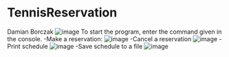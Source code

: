 # TennisReservation
Damian Borczak
![image](https://user-images.githubusercontent.com/105941239/226572535-8490b1d2-8d35-423f-839a-16bddb11130c.png)
To start the program, enter the command given in the console.
-Make a reservation:
![image](https://user-images.githubusercontent.com/105941239/226573646-d9ee24a2-c8f1-4a59-968c-3792cdb553a0.png)
-Cancel a reservation
![image](https://user-images.githubusercontent.com/105941239/226573834-70dc989a-5cf1-44e4-bcd4-06701531c96a.png)
-Print schedule
![image](https://user-images.githubusercontent.com/105941239/226574040-a128e7c9-4da5-419e-8a4b-d69e7640134a.png)
-Save schedule to a file
![image](https://user-images.githubusercontent.com/105941239/226574286-891ae68e-32be-49a3-a52c-c8320a484e84.png)


